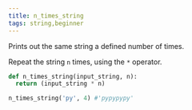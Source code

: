 ```yaml
---
title: n_times_string
tags: string,beginner
---
```


Prints out the same string a defined number of times.

Repeat the string `n` times, using the `*` operator.

```py
def n_times_string(input_string, n):
  return (input_string * n)
```

```py
n_times_string('py', 4) #'pypypypy'

```
